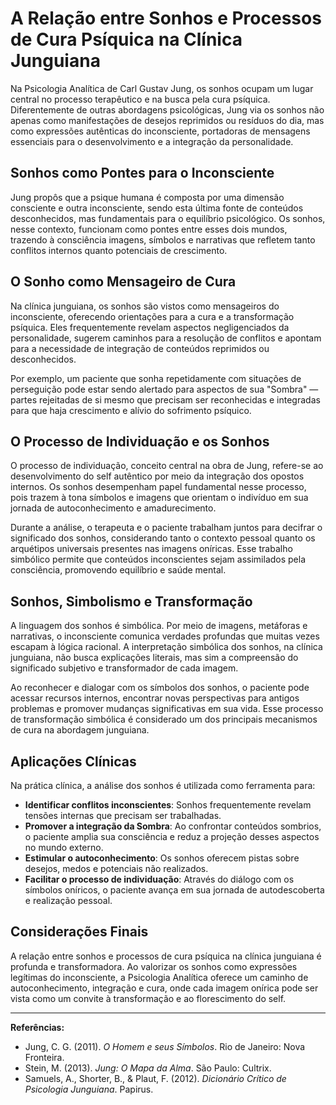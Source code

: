 
# A Relação entre Sonhos e Processos de Cura Psíquica na Clínica Junguiana

Na Psicologia Analítica de Carl Gustav Jung, os sonhos ocupam um lugar central no processo terapêutico e na busca pela cura psíquica. Diferentemente de outras abordagens psicológicas, Jung via os sonhos não apenas como manifestações de desejos reprimidos ou resíduos do dia, mas como expressões autênticas do inconsciente, portadoras de mensagens essenciais para o desenvolvimento e a integração da personalidade.

## Sonhos como Pontes para o Inconsciente

Jung propôs que a psique humana é composta por uma dimensão consciente e outra inconsciente, sendo esta última fonte de conteúdos desconhecidos, mas fundamentais para o equilíbrio psicológico. Os sonhos, nesse contexto, funcionam como pontes entre esses dois mundos, trazendo à consciência imagens, símbolos e narrativas que refletem tanto conflitos internos quanto potenciais de crescimento.

## O Sonho como Mensageiro de Cura

Na clínica junguiana, os sonhos são vistos como mensageiros do inconsciente, oferecendo orientações para a cura e a transformação psíquica. Eles frequentemente revelam aspectos negligenciados da personalidade, sugerem caminhos para a resolução de conflitos e apontam para a necessidade de integração de conteúdos reprimidos ou desconhecidos.

Por exemplo, um paciente que sonha repetidamente com situações de perseguição pode estar sendo alertado para aspectos de sua "Sombra" — partes rejeitadas de si mesmo que precisam ser reconhecidas e integradas para que haja crescimento e alívio do sofrimento psíquico.

## O Processo de Individuação e os Sonhos

O processo de individuação, conceito central na obra de Jung, refere-se ao desenvolvimento do self autêntico por meio da integração dos opostos internos. Os sonhos desempenham papel fundamental nesse processo, pois trazem à tona símbolos e imagens que orientam o indivíduo em sua jornada de autoconhecimento e amadurecimento.

Durante a análise, o terapeuta e o paciente trabalham juntos para decifrar o significado dos sonhos, considerando tanto o contexto pessoal quanto os arquétipos universais presentes nas imagens oníricas. Esse trabalho simbólico permite que conteúdos inconscientes sejam assimilados pela consciência, promovendo equilíbrio e saúde mental.

## Sonhos, Simbolismo e Transformação

A linguagem dos sonhos é simbólica. Por meio de imagens, metáforas e narrativas, o inconsciente comunica verdades profundas que muitas vezes escapam à lógica racional. A interpretação simbólica dos sonhos, na clínica junguiana, não busca explicações literais, mas sim a compreensão do significado subjetivo e transformador de cada imagem.

Ao reconhecer e dialogar com os símbolos dos sonhos, o paciente pode acessar recursos internos, encontrar novas perspectivas para antigos problemas e promover mudanças significativas em sua vida. Esse processo de transformação simbólica é considerado um dos principais mecanismos de cura na abordagem junguiana.

## Aplicações Clínicas

Na prática clínica, a análise dos sonhos é utilizada como ferramenta para:

- **Identificar conflitos inconscientes**: Sonhos frequentemente revelam tensões internas que precisam ser trabalhadas.
- **Promover a integração da Sombra**: Ao confrontar conteúdos sombrios, o paciente amplia sua consciência e reduz a projeção desses aspectos no mundo externo.
- **Estimular o autoconhecimento**: Os sonhos oferecem pistas sobre desejos, medos e potenciais não realizados.
- **Facilitar o processo de individuação**: Através do diálogo com os símbolos oníricos, o paciente avança em sua jornada de autodescoberta e realização pessoal.

## Considerações Finais

A relação entre sonhos e processos de cura psíquica na clínica junguiana é profunda e transformadora. Ao valorizar os sonhos como expressões legítimas do inconsciente, a Psicologia Analítica oferece um caminho de autoconhecimento, integração e cura, onde cada imagem onírica pode ser vista como um convite à transformação e ao florescimento do self.

---
**Referências:**
- Jung, C. G. (2011). *O Homem e seus Símbolos*. Rio de Janeiro: Nova Fronteira.
- Stein, M. (2013). *Jung: O Mapa da Alma*. São Paulo: Cultrix.
- Samuels, A., Shorter, B., & Plaut, F. (2012). *Dicionário Crítico de Psicologia Junguiana*. Papirus.
```
